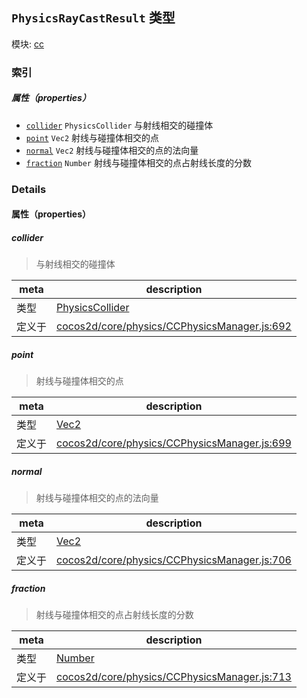 ## `PhysicsRayCastResult` 类型



模块: [cc](../modules/cc.md)






### 索引

##### 属性（properties）

  - [`collider`](#collider) `PhysicsCollider` 与射线相交的碰撞体
  - [`point`](#point) `Vec2` 射线与碰撞体相交的点
  - [`normal`](#normal) `Vec2` 射线与碰撞体相交的点的法向量
  - [`fraction`](#fraction) `Number` 射线与碰撞体相交的点占射线长度的分数





### Details


#### 属性（properties）


##### collider

> 与射线相交的碰撞体

| meta | description |
|------|-------------|
| 类型 | <a href="../classes/PhysicsCollider.html" class="crosslink">PhysicsCollider</a> |
| 定义于 | [cocos2d/core/physics/CCPhysicsManager.js:692](https://github.com/cocos-creator/engine/blob/ca662e1d8c009e4c070be6fb12c55967f9cdd6f6/cocos2d/core/physics/CCPhysicsManager.js#L692) |



##### point

> 射线与碰撞体相交的点

| meta | description |
|------|-------------|
| 类型 | <a href="../classes/Vec2.html" class="crosslink">Vec2</a> |
| 定义于 | [cocos2d/core/physics/CCPhysicsManager.js:699](https://github.com/cocos-creator/engine/blob/ca662e1d8c009e4c070be6fb12c55967f9cdd6f6/cocos2d/core/physics/CCPhysicsManager.js#L699) |



##### normal

> 射线与碰撞体相交的点的法向量

| meta | description |
|------|-------------|
| 类型 | <a href="../classes/Vec2.html" class="crosslink">Vec2</a> |
| 定义于 | [cocos2d/core/physics/CCPhysicsManager.js:706](https://github.com/cocos-creator/engine/blob/ca662e1d8c009e4c070be6fb12c55967f9cdd6f6/cocos2d/core/physics/CCPhysicsManager.js#L706) |



##### fraction

> 射线与碰撞体相交的点占射线长度的分数

| meta | description |
|------|-------------|
| 类型 | <a href="https://developer.mozilla.org/en/JavaScript/Reference/Global_Objects/Number" class="crosslink external" target="_blank">Number</a> |
| 定义于 | [cocos2d/core/physics/CCPhysicsManager.js:713](https://github.com/cocos-creator/engine/blob/ca662e1d8c009e4c070be6fb12c55967f9cdd6f6/cocos2d/core/physics/CCPhysicsManager.js#L713) |






